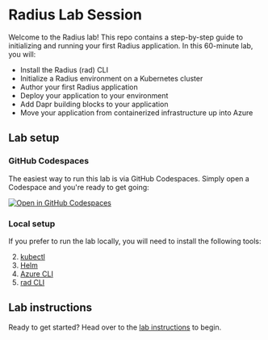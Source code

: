 # Radius Lab Session

Welcome to the Radius lab! This repo contains a step-by-step guide to initializing and running your first Radius application. In this 60-minute lab, you will:

- Install the Radius (rad) CLI
- Initialize a Radius environment on a Kubernetes cluster
- Author your first Radius application
- Deploy your application to your environment
- Add Dapr building blocks to your application
- Move your application from containerized infrastructure up into Azure

## Lab setup

### GitHub Codespaces

The easiest way to run this lab is via GitHub Codespaces. Simply open a Codespace and you're ready to get going:

[![Open in GitHub Codespaces](https://github.com/codespaces/badge.svg)](https://codespaces.new/radius-project/lab)

### Local setup

If you prefer to run the lab locally, you will need to install the following tools:

2. [kubectl](https://kubernetes.io/docs/tasks/tools/)
3. [Helm](https://helm.sh/docs/intro/install/)
4. [Azure CLI](https://docs.microsoft.com/en-us/cli/azure/install-azure-cli)
5. [rad CLI](https://docs.radapp.io/guides/tooling/rad-cli/howto-rad-cli/)

## Lab instructions

Ready to get started? Head over to the [lab instructions](./instructions/README.md) to begin.
